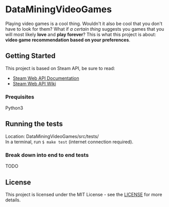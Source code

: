 # DataMiningVideoGames

Playing video games is a cool thing. Wouldn't it also be cool that you don't have to look for them?
What if *a certain thing* suggests you games that you will most likely **love** and **play forever**?
This is what this project is about: **video game recommendation based on your preferences**.
  
## Getting Started

This project is based on Steam API, be sure to read:
* [Steam Web API Documentation](https://steamcommunity.com/dev)
* [Steam Web API Wiki](https://developer.valvesoftware.com/wiki/Steam_Web_API)
  
### Prequisites

Python3
  
## Running the tests

Location: DataMiningVideoGames/src/tests/  
In a terminal, run `$ make test` (internet connection required).
  
### Break down into end to end tests

TODO
  
## License

This project is licensed under the MIT License - see the [LICENSE](LICENSE) for more details.
